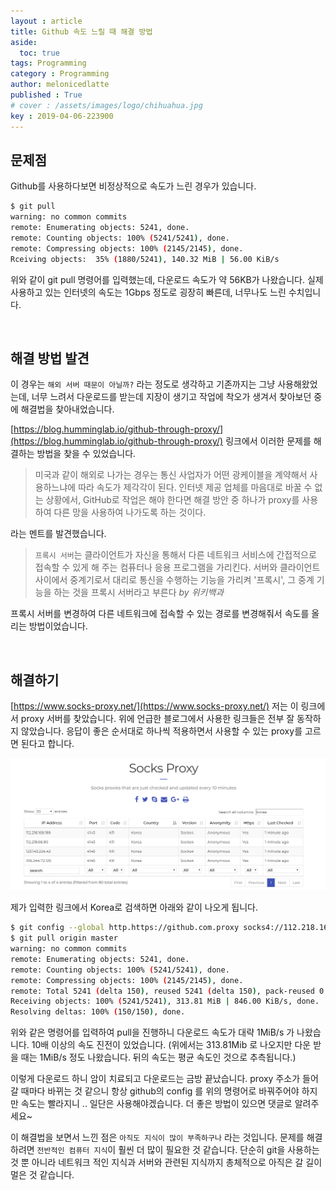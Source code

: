 ```yaml
---
layout : article
title: Github 속도 느릴 때 해결 방법
aside:
  toc: true
tags: Programming
category : Programming
author: melonicedlatte
published : True
# cover : /assets/images/logo/chihuahua.jpg
key : 2019-04-06-223900
---
```


## 문제점

Github를 사용하다보면 비정상적으로 속도가 느린 경우가 있습니다. 

~~~ bash
$ git pull
warning: no common commits
remote: Enumerating objects: 5241, done.
remote: Counting objects: 100% (5241/5241), done.
remote: Compressing objects: 100% (2145/2145), done.
Rceiving objects:  35% (1880/5241), 140.32 MiB | 56.00 KiB/s
~~~

위와 같이 git pull 명령어를 입력했는데, 다운로드 속도가 약 56KB가 나왔습니다. 실제 사용하고 있는 인터넷의 속도는 1Gbps 정도로 굉장히 빠른데, 너무나도 느린 수치입니다.

<br>

## 해결 방법 발견

이 경우는 `해외 서버 때문이 아닐까?` 라는 정도로 생각하고 기존까지는 그냥 사용해왔었는데, 너무 느려서 다운로드를 받는데 지장이 생기고 작업에 착오가 생겨서 찾아보던 중에 해결법을 찾아내었습니다.

[https://blog.humminglab.io/github-through-proxy/](https://blog.humminglab.io/github-through-proxy/) 링크에서 이러한 문제를 해결하는 방법을 찾을 수 있었습니다.

> 미국과 같이 해외로 나가는 경우는 통신 사업자가 어떤 광케이블을 계약해서 사용하느냐에 따라 속도가 제각각이 된다. 인터넷 제공 업체를 마음대로 바꿀 수 없는 상황에서, GitHub로 작업은 해야 한다면 해결 방안 중 하나가 proxy를 사용하여 다른 망을 사용하여 나가도록 하는 것이다. 

라는 멘트를 발견했습니다.

> `프록시 서버`는 클라이언트가 자신을 통해서 다른 네트워크 서비스에 간접적으로 접속할 수 있게 해 주는 컴퓨터나 응용 프로그램을 가리킨다. 서버와 클라이언트 사이에서 중계기로서 대리로 통신을 수행하는 기능을 가리켜 '프록시', 그 중계 기능을 하는 것을 프록시 서버라고 부른다 *by 위키백과*

프록시 서버를 변경하여 다른 네트워크에 접속할 수 있는 경로를 변경해줘서 속도를 올리는 방법이었습니다.

<br>

## 해결하기

[https://www.socks-proxy.net/](https://www.socks-proxy.net/) 저는 이 링크에서 proxy 서버를 찾았습니다. 위에 언급한 블로그에서 사용한 링크들은 전부 잘 동작하지 않았습니다. 응답이 좋은 순서대로 하나씩 적용하면서 사용할 수 있는 proxy를 고르면 된다고 합니다. 

![Alt text](/assets/images/20190406/proxy_capture.PNG)

제가 입력한 링크에서 Korea로 검색하면 아래와 같이 나오게 됩니다. 

~~~ bash
$ git config --global http.https://github.com.proxy socks4://112.218.169.189:4145
$ git pull origin master
warning: no common commits
remote: Enumerating objects: 5241, done.
remote: Counting objects: 100% (5241/5241), done.
remote: Compressing objects: 100% (2145/2145), done.
remote: Total 5241 (delta 150), reused 5241 (delta 150), pack-reused 0
Receiving objects: 100% (5241/5241), 313.81 MiB | 846.00 KiB/s, done.
Resolving deltas: 100% (150/150), done.
~~~

위와 같은 명령어를 입력하여 pull을 진행하니 다운로드 속도가 대략 1MiB/s 가 나왔습니다. 10배 이상의 속도 진전이 있었습니다. (위에서는 313.81Mib 로 나오지만 다운 받을 때는 1MiB/s 정도 나왔습니다. 뒤의 속도는 평균 속도인 것으로 추측됩니다.) 

이렇게 다운로드 하니 암이 치료되고 다운로드는 금방 끝났습니다. proxy 주소가 들어갈 때마다 바뀌는 것 같으니 항상 github의 config 를 위의 명령어로 바꿔주어야 하지만 속도는 빨라지니 .. 일단은 사용해야겠습니다. 더 좋은 방법이 있으면 댓글로 알려주세요~

이 해결법을 보면서 느낀 점은 `아직도 지식이 많이 부족하구나` 라는 것입니다. 문제를 해결하려면 `전반적인 컴퓨터 지식`이 훨씬 더 많이 필요한 것 같습니다. 단순히 git을 사용하는 것 뿐 아니라 네트워크 적인 지식과 서버와 관련된 지식까지 총체적으로 아직은 갈 길이 멀은 것 같습니다.